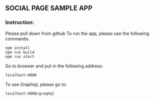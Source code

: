 ## SOCIAL PAGE SAMPLE APP

### Instruction:
Please pull down from github
To run the app, please use the following commands:
```
npm install
npm run build
npm run start
```
Go to browser and put in the following address:
```
localhost:4000
```

To use Graphiql, please go to:
```
localhost:4000/graqhql
```